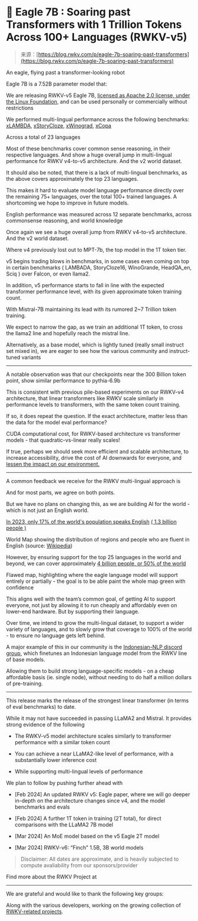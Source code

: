 <!--yml
category: 未分类
date: 2024-05-27 15:19:48
-->

# 🦅 Eagle 7B : Soaring past Transformers with 1 Trillion Tokens Across 100+ Languages (RWKV-v5)

> 来源：[https://blog.rwkv.com/p/eagle-7b-soaring-past-transformers](https://blog.rwkv.com/p/eagle-7b-soaring-past-transformers)

An eagle, flying past a transformer-looking robot

Eagle 7B is a 7.52B parameter model that:

We are releasing RWKV-v5 Eagle 7B, [licensed as Apache 2.0 license, under the Linux Foundation](https://blog.rwkv.com/p/rwkv-joins-the-linux-foundation-as), and can be used personally or commercially without restrictions

We performed multi-lingual performance across the following benchmarks: [xLAMBDA](https://github.com/EleutherAI/lm-evaluation-harness?tab=readme-ov-file#advanced-usage-tips), [xStoryCloze](https://huggingface.co/datasets/Muennighoff/xstory_cloze), [xWinograd](https://huggingface.co/datasets/Muennighoff/xwinograd), [xCopa](https://huggingface.co/datasets/xcopa)

Across a total of 23 languages

Most of these benchmarks cover common sense reasoning, in their respective languages. And show a huge overall jump in multi-lingual performance for RWKV v4-to-v5 architecture. And the v2 world dataset.

It should also be noted, that there is a lack of multi-lingual benchmarks, as the above covers approximately the top 23 languages.

This makes it hard to evaluate model language performance directly over the remaining 75+ languages, over the total 100+ trained languages. A shortcoming we hope to improve in future models.

English performance was measured across 12 separate benchmarks, across commonsense reasoning, and world knowledge

Once again we see a huge overall jump from RWKV v4-to-v5 architecture. And the v2 world dataset.

Where v4 previously lost out to MPT-7b, the top model in the 1T token tier.

v5 begins trading blows in benchmarks, in some cases even coming on top in certain benchmarks ( LAMBADA, StoryCloze16, WinoGrande, HeadQA_en, Sciq ) over Falcon, or even llama2.

In addition, v5 performance starts to fall in line with the expected transformer performance level, with its given approximate token training count.

With Mistral-7B maintaining its lead with its rumored 2~7 Trillion token training.

We expect to narrow the gap, as we train an additional 1T token, to cross the llama2 line and hopefully reach the mistral line.

Alternatively, as a base model, which is lightly tuned (really small instruct set mixed in), we are eager to see how the various community and instruct-tuned variants

* * *

A notable observation was that our checkpoints near the 300 Billion token point, show similar performance to pythia-6.9b

This is consistent with previous pile-based experiments on our RWKV-v4 architecture, that linear transformers like RWKV scale similarly in performance levels to transformers, with the same token count training.

If so, it does repeat the question. If the exact architecture, matter less than the data for the model eval performance?

CUDA computational cost, for RWKV-based architecture vs transformer models - that quadratic-vs-linear really scales!

If true, perhaps we should seek more efficient and scalable architecture, to increase accessibility, drive the cost of AI downwards for everyone, and [lessen the impact on our environment.](https://blog.rwkv.com/p/the-worlds-greenest-ai-model-rwkvs)

* * *

A common feedback we receive for the RWKV multi-lingual approach is

And for most parts, we agree on both points.

But we have no plans on changing this, as we are building AI for the world - which is not just an English world.

[In 2023, only 17% of the world's population speaks English](https://preply.com/en/blog/english-language-statistics/#:~:text=Current%20research%20suggests%20that%20the,widely%20spoken%20language%20in%202022%3F)
[( 1.3 billion people )](https://preply.com/en/blog/english-language-statistics/#:~:text=Current%20research%20suggests%20that%20the,widely%20spoken%20language%20in%202022%3F)

World Map showing the distribution of regions and people who are fluent in English (source: [Wikipedia](https://en.wikipedia.org/wiki/List_of_countries_by_English-speaking_population))

However, by ensuring support for the top 25 languages in the world and beyond, we can cover approximately [4 billion people, or 50% of the world](https://en.wikipedia.org/wiki/List_of_languages_by_number_of_native_speakers#Top_languages_by_population)

Flawed map, highlighting where the eagle language model will support entirely or partially - the goal is to be able paint the whole map green with confidence

This aligns well with the team’s common goal, of getting AI to support everyone, not just by allowing it to run cheaply and affordably even on lower-end hardware. But by supporting their language.

Over time, we intend to grow the multi-lingual dataset, to support a wider variety of languages, and to slowly grow that coverage to 100% of the world - to ensure no language gets left behind.

A major example of this in our community is the [Indonesian-NLP discord group](https://discord.gg/dy9YWXjV), which finetunes an Indonesian language model from the RWKV line of base models.

Allowing them to build strong language-specific models - on a cheap affordable basis (ie. single node), without needing to do half a million dollars of pre-training.

* * *

This release marks the release of the strongest linear transformer (in terms of eval benchmarks) to date.

While it may not have succeeded in passing LLaMA2 and Mistral. It provides strong evidence of the following

*   The RWKV-v5 model architecture scales similarly to transformer performance with a similar token count

*   You can achieve a near LLaMA2-like level of performance, with a substantially lower inference cost

*   While supporting multi-lingual levels of performance

We plan to follow by pushing further ahead with

*   [Feb 2024] An updated RWKV v5: Eagle paper, where we will go deeper in-depth on the architecture changes since v4, and the model benchmarks and evals

*   [Feb 2024] A further 1T token in training (2T total), for direct comparisons with the LLaMA2 7B model

*   [Mar 2024] An MoE model based on the v5 Eagle 2T model

*   [Mar 2024] RWKV-v6: “Finch” 1.5B, 3B world models

> Disclaimer: All dates are approximate, and is heavily subjected to compute avaliability from our sponsors/provider

Find more about the RWKV Project at

* * *

We are grateful and would like to thank the following key groups:

Along with the various developers, working on the growing collection of [RWKV-related projects](https://wiki.rwkv.com).